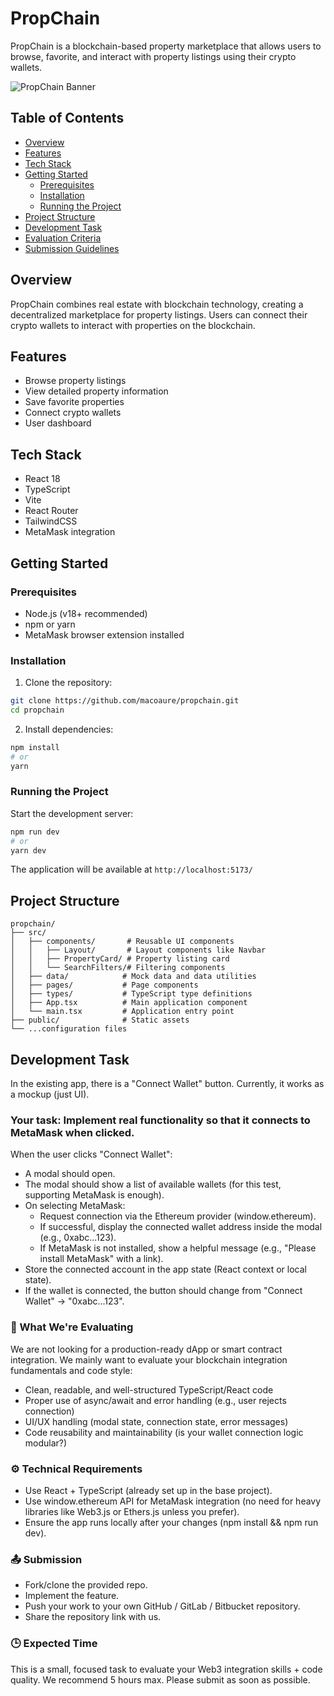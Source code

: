 # PropChain

PropChain is a blockchain-based property marketplace that allows users to browse, favorite, and interact with property listings using their crypto wallets.

![PropChain Banner](https://placehold.co/800x200?text=PropChain+Marketplace)

## Table of Contents

- [Overview](#overview)
- [Features](#features)
- [Tech Stack](#tech-stack)
- [Getting Started](#getting-started)
  - [Prerequisites](#prerequisites)
  - [Installation](#installation)
  - [Running the Project](#running-the-project)
- [Project Structure](#project-structure)
- [Development Task](#development-task)
- [Evaluation Criteria](#evaluation-criteria)
- [Submission Guidelines](#submission-guidelines)

## Overview

PropChain combines real estate with blockchain technology, creating a decentralized marketplace for property listings. Users can connect their crypto wallets to interact with properties on the blockchain.

## Features

- Browse property listings
- View detailed property information
- Save favorite properties
- Connect crypto wallets
- User dashboard

## Tech Stack

- React 18
- TypeScript
- Vite
- React Router
- TailwindCSS
- MetaMask integration

## Getting Started

### Prerequisites

- Node.js (v18+ recommended)
- npm or yarn
- MetaMask browser extension installed

### Installation

1. Clone the repository:

```bash
git clone https://github.com/macoaure/propchain.git
cd propchain
```

2. Install dependencies:

```bash
npm install
# or
yarn
```

### Running the Project

Start the development server:

```bash
npm run dev
# or
yarn dev
```

The application will be available at `http://localhost:5173/`

## Project Structure

```
propchain/
├── src/
│   ├── components/       # Reusable UI components
│   │   ├── Layout/       # Layout components like Navbar
│   │   ├── PropertyCard/ # Property listing card
│   │   └── SearchFilters/# Filtering components
│   ├── data/            # Mock data and data utilities
│   ├── pages/           # Page components
│   ├── types/           # TypeScript type definitions
│   ├── App.tsx          # Main application component
│   └── main.tsx         # Application entry point
├── public/              # Static assets
└── ...configuration files
```

## Development Task

In the existing app, there is a "Connect Wallet" button. Currently, it works as a mockup (just UI).

### Your task: Implement real functionality so that it connects to MetaMask when clicked.

When the user clicks "Connect Wallet":

- A modal should open.
- The modal should show a list of available wallets (for this test, supporting MetaMask is enough).
- On selecting MetaMask:
  - Request connection via the Ethereum provider (window.ethereum).
  - If successful, display the connected wallet address inside the modal (e.g., 0xabc...123).
  - If MetaMask is not installed, show a helpful message (e.g., "Please install MetaMask" with a link).
- Store the connected account in the app state (React context or local state).
- If the wallet is connected, the button should change from "Connect Wallet" → "0xabc...123".

### 🎯 What We're Evaluating

We are not looking for a production-ready dApp or smart contract integration. We mainly want to evaluate your blockchain integration fundamentals and code style:

- Clean, readable, and well-structured TypeScript/React code
- Proper use of async/await and error handling (e.g., user rejects connection)
- UI/UX handling (modal state, connection state, error messages)
- Code reusability and maintainability (is your wallet connection logic modular?)

### ⚙️ Technical Requirements

- Use React + TypeScript (already set up in the base project).
- Use window.ethereum API for MetaMask integration (no need for heavy libraries like Web3.js or Ethers.js unless you prefer).
- Ensure the app runs locally after your changes (npm install && npm run dev).

### 📤 Submission

- Fork/clone the provided repo.
- Implement the feature.
- Push your work to your own GitHub / GitLab / Bitbucket repository.
- Share the repository link with us.

### 🕒 Expected Time

This is a small, focused task to evaluate your Web3 integration skills + code quality. We recommend 5 hours max. Please submit as soon as possible.
